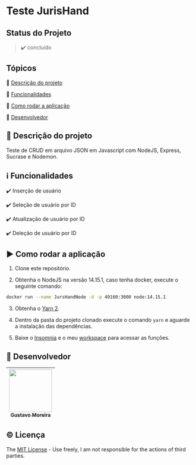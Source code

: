 # Teste JurisHand

## Status do Projeto

> :heavy_check_mark: concluído

## Tópicos

🔹 [Descrição do projeto](#link-descrição-do-projeto)

🔹 [Funcionalidades](#information_source-funcionalidades)

🔹 [Como rodar a aplicação](#arrow_forward-como-rodar-a-aplicação)

🔹 [Desenvolvedor](#octopus-desenvolvedor)

## :link: Descrição do projeto

Teste de CRUD em arquivo JSON em Javascript com NodeJS, Express, Sucrase e Nodemon.

## :information_source: Funcionalidades

✔️ Inserção de usuário

✔️ Seleção de usuário por ID

✔️ Atualização de usuário por ID

✔️ Deleção de usuário por ID

## :arrow_forward: Como rodar a aplicação

1. Clone este repositório.

2. Obtenha o NodeJS na versão 14.15.1, caso tenha docker, execute o seguinte comando:

```bash
docker run --name JursHandNode -d -p 49160:3000 node:14.15.1
```

3. Obtenha o [Yarn 2](https://yarnpkg.com/getting-started/install).

4. Dentro da pasta do projeto clonado execute o comando `yarn` e aguarde a instalação das dependências.

5. Baixe o [Insomnia](https://insomnia.rest/download/) e o meu [workspace](https://github.com/MGustav0/TesteJuriishand/blob/main/extras/jurishand_insomnia.json) para acessar as funções.

## :octopus: Desenvolvedor

| [<img src="https://avatars1.githubusercontent.com/u/18315899?s=460&u=54d9c6ea66f2b27120bf39dabe1d36ff22a92b9d&v=4>][(https://github.com/MGustav0](https://avatars1.githubusercontent.com/u/18315899?s=460&u=54d9c6ea66f2b27120bf39dabe1d36ff22a92b9d&v=4))" width=115><br><sub>Gustavo Moreira</sub>](https://github.com/MGustav0) |
| :---: |

## :copyright: Licença

The [MIT License](https://opensource.org/licenses/MIT) - Use freely, I am not responsible for the actions of third parties.
